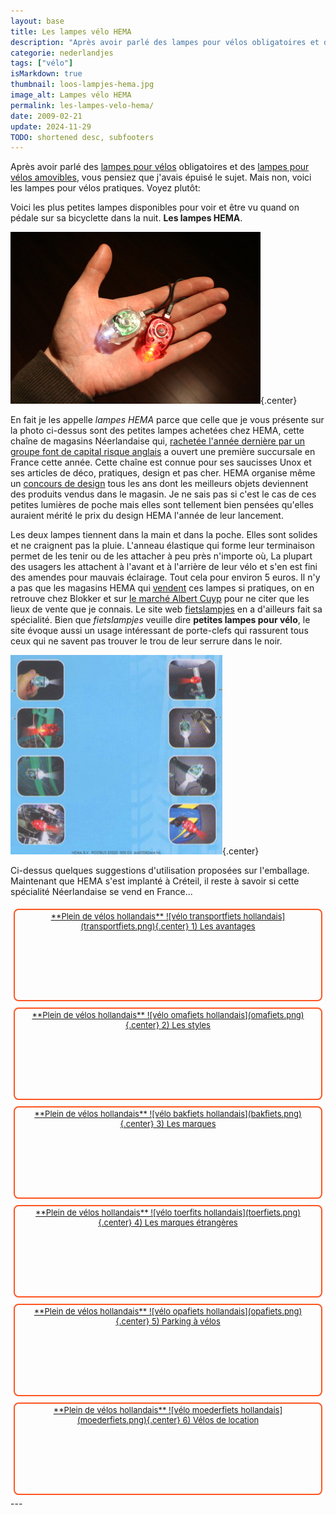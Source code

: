 ```yaml
---
layout: base
title: Les lampes vélo HEMA
description: "Après avoir parlé des lampes pour vélos obligatoires et des lampes pour vélos amovibles, vous pensiez que j'avais épuisé le sujet. Mais non, voici les lam"
categorie: nederlandjes
tags: ["vélo"]
isMarkdown: true
thumbnail: loos-lampjes-hema.jpg
image_alt: Lampes vélo HEMA
permalink: les-lampes-velo-hema/
date: 2009-02-21
update: 2024-11-29
TODO: shortened desc, subfooters
---
```


Après avoir parlé des [lampes pour vélos](/lumieres-hiver) obligatoires et des [lampes pour vélos amovibles](/les-nouvelles-lampes-de-la-nuit), vous pensiez que j'avais épuisé le sujet. Mais non, voici les lampes pour vélos pratiques. Voyez plutôt:

Voici les plus petites lampes disponibles pour voir et être vu quand on pédale sur sa bicyclette dans la nuit. **Les lampes HEMA**.

![Lampes vélo HEMA](loos-lampjes-hema.jpg){.center}

En fait je les appelle *lampes HEMA* parce que celle que je vous présente sur la photo ci-dessus sont des petites lampes achetées chez HEMA, cette chaîne de magasins Néerlandaise qui, [rachetée l'année dernière par un groupe font de capital risque anglais](/les-petites-courses-de-l-ete) a ouvert une première succursale en France cette année. Cette chaîne est connue pour ses saucisses Unox et ses articles de déco, pratiques, design et pas cher. HEMA organise même un [concours de design](/le-design-c-est-hema) tous les ans dont les meilleurs objets deviennent des produits vendus dans le magasin. Je ne sais pas si c'est le cas de ces petites lumières de poche mais elles sont tellement bien pensées qu'elles auraient mérité le prix du design HEMA l'année de leur lancement.

Les deux lampes tiennent dans la main et dans la poche. Elles sont solides et ne craignent pas la pluie. L'anneau élastique qui forme leur terminaison permet de les tenir ou de les attacher à peu près n'importe où, La plupart des usagers les attachent à l'avant et à l'arrière de leur vélo et s'en est fini des amendes pour mauvais éclairage. Tout cela pour environ 5 euros. Il n'y a pas que les magasins HEMA qui [vendent](http://www.hema.nl/nl-nl/winkel/beestenboel.aspx) ces lampes si pratiques, on en retrouve chez Blokker et sur [le marché Albert Cuyp](/albert-cuyp-le-marche) pour ne citer que les lieux de vente que je connais. Le site web [fietslampjes](http://www.fietslampjes.nl/) en a d'ailleurs fait sa spécialité. Bien que *fietslampjes* veuille dire **petites lampes pour vélo**, le site évoque aussi un usage intéressant de porte-clefs qui rassurent tous ceux qui ne savent pas trouver le trou de leur serrure dans le noir.

![lampjes hema embalage](lampes-hema.png){.center}

Ci-dessus quelques suggestions d'utilisation proposées sur l'emballage. Maintenant que HEMA s'est implanté à Créteil, il reste à savoir si cette spécialité Néerlandaise se vend en France...


<!-- HTML -->
<div style="border:2px solid #FF5521; border-radius:8px; text-align:center; font-size:small; padding:2px 8px; float:left; margin:5px; height:140px;">
<a href="/plein-de-velos-hollandais" title="tout savoir sur la bicyclette aux Pays-Bas">
<!-- / HTML -->
**Plein de vélos hollandais**  
![vélo transportfiets hollandais](transportfiets.png){.center}  
1) Les avantages  
<!-- HTML -->
</a></div>
<!-- / HTML -->

<!-- HTML -->
<div style="border:2px solid #FF5521; border-radius:8px; text-align:center; font-size:small; padding:2px 8px; float:left; margin:5px; height:140px;">
<a href="/plein-de-velos" title="tout savoir sur la bicyclette aux Pays-Bas">
<!-- / HTML -->
**Plein de vélos hollandais**  
![vélo omafiets hollandais](omafiets.png){.center}  
2) Les styles
<!-- HTML -->
</a></div>
<!-- / HTML -->


<!-- HTML -->
<div style="border:2px solid #FF5521; border-radius:8px; text-align:center; font-size:small; padding:2px 8px; float:left; margin:5px; height:140px;">
<a href="/plein-de-velos-hollandais-3" title="tout savoir sur la bicyclette aux Pays-Bas">
<!-- / HTML -->
**Plein de vélos hollandais**  
![vélo bakfiets hollandais](bakfiets.png){.center}  
3) Les marques
<!-- HTML -->
</a></div>
<!-- / HTML -->

<!-- HTML -->
<div style="border:2px solid #FF5521; border-radius:8px; text-align:center; font-size:small; padding:2px 8px; float:left; margin:5px; height:140px;">
<a href="/plein-de-velos-pas-hollandais-4" title="tout savoir sur la bicyclette aux Pays-Bas">
<!-- / HTML -->
**Plein de vélos hollandais**  
![vélo toerfits hollandais](toerfiets.png){.center}  
4) Les marques étrangères
<!-- HTML -->
</a></div>
<!-- / HTML -->

<!-- HTML -->
<div style="border:2px solid #FF5521; border-radius:8px; text-align:center; font-size:small; padding:2px 8px; float:left; margin:5px; height:140px;">
<a href="/une-heure-sans-velo" title="tout savoir sur la bicyclette aux Pays-Bas">
<!-- / HTML -->
**Plein de vélos hollandais**  
![vélo opafiets hollandais](opafiets.png){.center}  
5) Parking à vélos
<!-- HTML -->
</a></div>
<!-- / HTML -->

<!-- HTML -->
<div style="border:2px solid #FF5521; border-radius:8px; text-align:center; font-size:small; padding:2px 8px; float:left; margin:5px; height:140px;">
<a href="/les-velos-de-location" title="tout savoir sur la bicyclette aux Pays-Bas">
<!-- / HTML -->
**Plein de vélos hollandais**  
![vélo moederfiets  hollandais](moederfiets.png){.center}  
6) Vélos de location
<!-- HTML -->
</a></div>
<!-- / HTML -->

<!-- HTML -->
<div style="clear:both;"></div>
<!-- / HTML -->
---